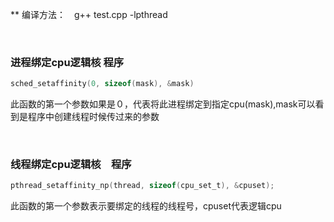 ** 编译方法：　g++ test.cpp -lpthread

<br>

### 进程绑定cpu逻辑核 程序 
```c
sched_setaffinity(0, sizeof(mask), &mask)
```
此函数的第一个参数如果是０，代表将此进程绑定到指定cpu(mask),mask可以看到是程序中创建线程时候传过来的参数

<br>

### 线程绑定cpu逻辑核　程序
```c
pthread_setaffinity_np(thread, sizeof(cpu_set_t), &cpuset);
```
此函数的第一个参数表示要绑定的线程的线程号，cpuset代表逻辑cpu
